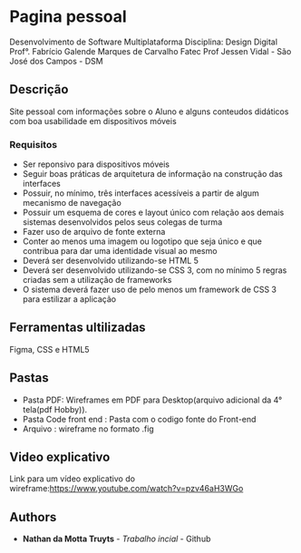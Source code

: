 
# Pagina pessoal

Desenvolvimento de Software Multiplataforma
Disciplina: Design Digital
Prof°. Fabrício Galende Marques de Carvalho
Fatec Prof Jessen Vidal - São José dos Campos - DSM


## Descrição
Site pessoal com informações sobre o Aluno e alguns conteudos didáticos com 
boa usabilidade em dispositivos móveis


### Requisitos
* Ser reponsivo para dispositivos móveis
* Seguir boas práticas de arquitetura de informação na construção das interfaces
* Possuir, no mínimo, três interfaces acessíveis a partir de algum mecanismo de navegação
* Possuir um esquema de cores e layout único com relação aos demais sistemas desenvolvidos pelos seus colegas de turma
* Fazer uso de arquivo de fonte externa
* Conter ao menos uma imagem ou logotipo que seja único e que contribua para dar uma identidade visual ao mesmo
* Deverá ser desenvolvido utilizando-se HTML 5
* Deverá ser desenvolvido utilizando-se CSS 3, com no mínimo 5 regras criadas sem a utilização de frameworks
* O sistema deverá fazer uso de pelo menos um framework de CSS 3 para estilizar a aplicação


## Ferramentas ultilizadas
Figma, CSS e HTML5

## Pastas
* Pasta PDF: Wireframes em PDF para Desktop(arquivo adicional da 4° tela(pdf Hobby)).
* Pasta Code front end : Pasta com o codigo fonte do Front-end
* Arquivo : wireframe no formato .fig

## Video explicativo
Link para um vídeo explicativo do wireframe:https://www.youtube.com/watch?v=pzv46aH3WGo

## Authors

* **Nathan da Motta Truyts** - *Trabalho incial* - Github



